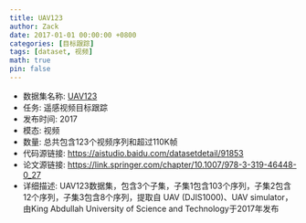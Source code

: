 ```yaml
---
title: UAV123
author: Zack
date: 2017-01-01 00:00:00 +0800
categories: [目标跟踪]
tags: [dataset, 视频]
math: true
pin: false
---
```

- 数据集名称: [UAV123](https://aistudio.baidu.com/datasetdetail/91853)
- 任务: 遥感视频目标跟踪
- 发布时间: 2017
- 模态: 视频
- 数量: 总共包含123个视频序列和超过110K帧
- 代码源链接: https://aistudio.baidu.com/datasetdetail/91853
- 论文源链接: https://link.springer.com/chapter/10.1007/978-3-319-46448-0_27
- 详细描述: UAV123数据集，包含3个子集，子集1包含103个序列，子集2包含12个序列，子集3包含8个序列，提取自 UAV (DJIS1000)、UAV simulator，由King Abdullah University of Science and Technology于2017年发布
